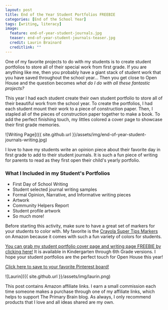 ```yaml
---
layout: post
title: End of the Year Student Portfolios FREEBIE
categories: [End of the School Year]
tags: [writing, literacy]
image:
  feature: end-of-year-student-journals.jpg
  teaser: end-of-year-student-journals-teaser.jpg
  credit: Laurin Brainard
  creditlink: ""
---
```

One of my favorite projects to do with my students is to create student portfolios to store all of their special work from first grade. If you are anything like me, then you probably have a giant stack of student work that you have saved throughout the school year... Then you get close to Open House and the question becomes *what do I do with all these fantastic projects?* 

This year I had each student create their own student portfolio to store all of their beautiful work from the school year. To create the portfolios, I had each student mount their work to a piece of construction paper. Then, I stapled all of the pieces of construction paper together to make a book. To add the perfect finishing touch, my littles colored a cover page to showcase their first grade memories.

![Writing Page]({{ site.github.url }}/assets/img/end-of-year-student-journals-writing.jpg)

I love to have my students write an opinion piece about their favorite day in first grade to add to their student journals. It is such a fun piece of writing for parents to read as they first open their child's yearly portfolio. 

### What I Included in my Student's Portfolios
- First Day of School Writing
- Student selected journal writing samples
- Formal Opinion, Narrative, and Informative writing pieces
- Artwork
- Community Helpers Report
- Student profile artwork
- So much more!

Before starting this activity, make sure to have a great set of markers for your students to color with. My favorite is the <a target="_blank" href="https://www.amazon.com/gp/product/B01GTEB6OO/ref=as_li_tl?ie=UTF8&camp=1789&creative=9325&creativeASIN=B01GTEB6OO&linkCode=as2&tag=theprimarybra-20&linkId=1f61df008f80ad77cca947add561ecfb">Crayola Super Tips Markers</a><img src="//ir-na.amazon-adsystem.com/e/ir?t=theprimarybra-20&l=am2&o=1&a=B01GTEB6OO" width="1" height="1" border="0" alt="" style="border:none !important; margin:0px !important;" /> on Amazon because it comes with such a fun variety of colors for students. 

[You can grab my student portfolio cover page and writing page FREEBIE by clicking here!](https://drive.google.com/file/d/1x1OLBsgJ7-QJUpWAg7WX3bhxzplyebes/view?usp=sharing) It is available in Kindergarten through 6th Grade versions. I hope your student portfolios are the perfect touch for Open House this year!

[Click here to save to your favorite Pinterest board!](https://pin.it/5koucjctgzsufu)

![Laurin]({{ site.github.url }}/assets/img/laurin.png)

This post contains Amazon affiliate links. I earn a small commission each time someone makes a purchase through one of my affiliate links, which helps to support The Primary Brain blog. As always, I only recommend products that I love and all ideas shared are my own. 